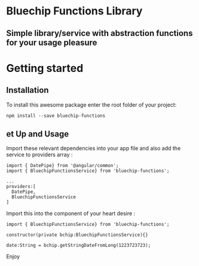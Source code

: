 # Bluechip Functions Library

## Simple library/service with abstraction functions for your usage pleasure

# Getting started


## Installation
To install this awesome package enter the root folder of your project:
```
npm install --save bluechip-functions

```


## et Up and Usage
Import these relevant dependencies into your app file and also add the service to providers array :
```
import { DatePipe} from '@angular/common';
import { BluechipFunctionsService} from 'bluechip-functions';

...
providers:[
  DatePipe,
  BluechipFunctionsService
]

```

Import this into the component of your heart desire :
```
import { BluechipFunctionsService} from 'bluechip-functions';

constructor(private bchip:BluechipFunctionsService){}

date:String = bchip.getStringDateFromLong(1223723723);

```
Enjoy
